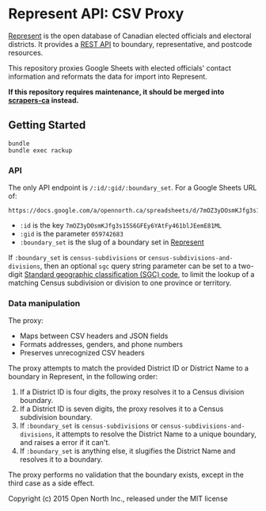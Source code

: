 # Represent API: CSV Proxy

[Represent](https://represent.opennorth.ca/) is the open database of Canadian elected officials and electoral districts. It provides a [REST API](https://represent.opennorth.ca/api/) to boundary, representative, and postcode resources.

This repository proxies Google Sheets with elected officials' contact information and reformats the data for import into Represent.

**If this repository requires maintenance, it should be merged into [scrapers-ca](https://github.com/opencivicdata/scrapers-ca/) instead.**

## Getting Started

```
bundle
bundle exec rackup
```

### API

The only API endpoint is `/:id/:gid/:boundary_set`. For a Google Sheets URL of:

    https://docs.google.com/a/opennorth.ca/spreadsheets/d/7mOZ3yDOsmKJfg3s15S6GFEy6YAtFy461blJEemE81ML/edit#gid=059742683

* `:id` is the key `7mOZ3yDOsmKJfg3s15S6GFEy6YAtFy461blJEemE81ML`
* `:gid` is the parameter `059742683`
* `:boundary_set` is the slug of a boundary set in [Represent](http://represent.opennorth.ca/boundary-sets/?limit=0)

If `:boundary_set` is `census-subdivisions` or `census-subdivisions-and-divisions`, then an optional `sgc` query string parameter can be set to a two-digit [Standard geographic classification (SGC) code](http://www12.statcan.gc.ca/census-recensement/2011/ref/dict/table-tableau/table-tableau-8-eng.cfm), to limit the lookup of a matching Census subdivision or division to one province or territory.

### Data manipulation

The proxy:

* Maps between CSV headers and JSON fields
* Formats addresses, genders, and phone numbers
* Preserves unrecognized CSV headers

The proxy attempts to match the provided District ID or District Name to a boundary in Represent, in the following order:

1. If a District ID is four digits, the proxy resolves it to a Census division boundary.
1. If a District ID is seven digits, the proxy resolves it to a Census subdivision boundary.
1. If `:boundary_set` is `census-subdivisions` or `census-subdivisions-and-divisions`, it attempts to resolve the District Name to a unique boundary, and raises a error if it can't.
1. If `:boundary_set` is anything else, it slugifies the District Name and resolves it to a boundary.

The proxy performs no validation that the boundary exists, except in the third case as a side effect.

Copyright (c) 2015 Open North Inc., released under the MIT license

